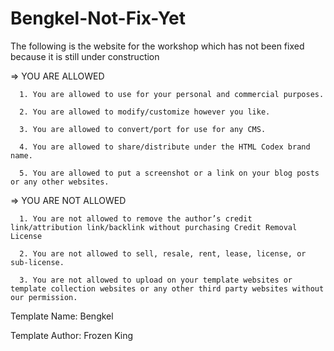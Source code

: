 # Bengkel-Not-Fix-Yet
The following is the website for the workshop which has not been fixed because it is still under construction

=> YOU ARE ALLOWED

      1. You are allowed to use for your personal and commercial purposes.

      2. You are allowed to modify/customize however you like.

      3. You are allowed to convert/port for use for any CMS.

      4. You are allowed to share/distribute under the HTML Codex brand name.

      5. You are allowed to put a screenshot or a link on your blog posts or any other websites.


 => YOU ARE NOT ALLOWED

      1. You are not allowed to remove the author’s credit link/attribution link/backlink without purchasing Credit Removal License

      2. You are not allowed to sell, resale, rent, lease, license, or sub-license.

      3. You are not allowed to upload on your template websites or template collection websites or any other third party websites without our permission.

Template Name: Bengkel

Template Author: Frozen King
